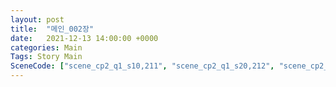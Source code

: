 ```yaml
---
layout: post
title:  "메인_002장"
date:   2021-12-13 14:00:00 +0000
categories: Main
Tags: Story Main
SceneCode: ["scene_cp2_q1_s10,211", "scene_cp2_q1_s20,212", "scene_cp2_q2_s10,221", "scene_cp2_q2_s20,222", "scene_cp2_q3_s10,231", "scene_cp2_q3_s20,232", "scene_cp2_q4_s10,241", "scene_cp2_q4_s20,242", "scene_cp2_q4_s30,243"]
---
```


